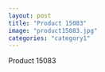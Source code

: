```yaml
---
layout: post
title: "Product 15083"
image: "product15083.jpg"
categories: "category1"
---
```

Product 15083
